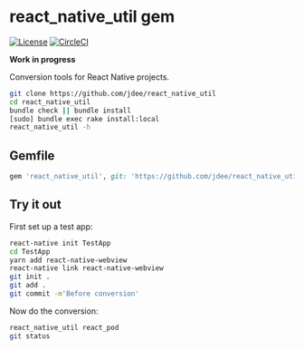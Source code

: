 # react_native_util gem

[![License](https://img.shields.io/badge/license-MIT-green.svg?style=flat)](https://github.com/jdee/react_native_util/blob/master/LICENSE)
[![CircleCI](https://img.shields.io/circleci/project/github/jdee/react_native_util.svg)](https://circleci.com/gh/jdee/react_native_util)

**Work in progress**

Conversion tools for React Native projects.

```bash
git clone https://github.com/jdee/react_native_util
cd react_native_util
bundle check || bundle install
[sudo] bundle exec rake install:local
react_native_util -h
```

## Gemfile

```Ruby
gem 'react_native_util', git: 'https://github.com/jdee/react_native_util'
```

## Try it out

First set up a test app:
```bash
react-native init TestApp
cd TestApp
yarn add react-native-webview
react-native link react-native-webview
git init .
git add .
git commit -m'Before conversion'
```

Now do the conversion:
```bash
react_native_util react_pod
git status
```
